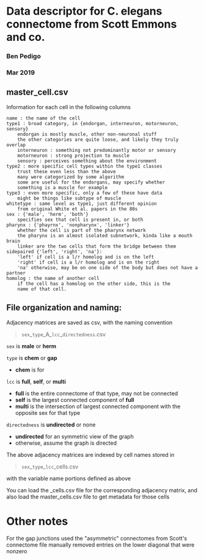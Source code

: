 
# Data descriptor for C. elegans connectome from Scott Emmons and co. 
### Ben Pedigo
### Mar 2019

## master_cell.csv 
Information for each cell in the following columns

    name : the name of the cell 
    type1 : broad category, in {endorgan, interneuron, motorneuron, sensory}
        endorgan is mostly muscle, other non-neuronal stuff
        the other categories are quite loose, and likely they truly overlap
        interneuron : something not predominantly motor or sensory
        motorneuron : strong projection to muscle 
        sensory : perceives something about the environment 
    type2 : more specific cell types within the type1 classes
        trust these even less than the above 
        many were categorized by some algorithm 
        some are useful for the endorgans, may specify whether 
        something is a muscle for example
    type3 : even more specific, only a few of these have data 
        might be things like subtype of muscle 
    whitetype : same level as type1, just different opinion
        from original White et al. papers in the 80s 
    sex : {'male', 'herm', 'both'}
        specifies sex that cell is present in, or both
    pharynx : {'phayrnx', 'nonpharynx', 'linker'}
        whether the cell is part of the pharynx network
        the pharynx is an almost isolated subnetwork, kinda like a mouth brain
        linker are the two cells that form the bridge between them
    sidepaired {'left', 'right', 'na'}: 
        'left' if cell is a l/r homolog and is on the left
        'right' if cell is a l/r homolog and is on the right
        'na' otherwise, may be on one side of the body but does not have a partner
    homolog : the name of another cell 
        if the cell has a homolog on the other side, this is the 
        name of that cell. 
    
## File organization and naming: 
Adjacency matrices are saved as csv, with the naming convention 
> `sex`\_`type`\_A\_`lcc`\_`directedness`.csv

`sex` is **male** or **herm**

`type` is **chem** or **gap**
 - **chem** is for 

`lcc` is **full**, **self**, or **multi**
 - **full** is the entire connectome of that type, may not be connected
 - **self** is the largest connected component of **full**
 - **multi** is the intersection of largest connected component with the opposite sex for that type

`directedness` is **undirected** or none
 - **undirected** for an symmetric view of the graph 
 - otherwise, assume the graph is directed 

The above adjacency matrices are indexed by cell names stored in 
> `sex`\_`type`\_`lcc`\_cells.csv

with the variable name portions defined as above

You can load the _cells.csv file for the corresponding adjacency matrix, and also load the master_cells.csv file to get metadata for those cells
# Other notes
For the gap junctions 
    used the "asymmetric" connectomes from Scott's connectome file
    manually removed entries on the lower diagonal that were nonzero 

